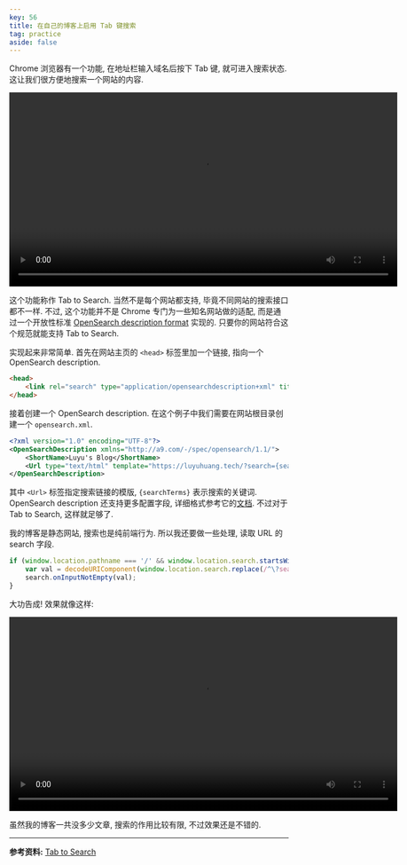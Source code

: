 ```yaml
---
key: 56
title: 在自己的博客上启用 Tab 键搜索
tag: practice
aside: false
---
```

Chrome 浏览器有一个功能, 在地址栏输入域名后按下 Tab 键, 就可进入搜索状态. 这让我们很方便地搜索一个网站的内容.

<video src="/assets/videos/tab-to-search_1.mp4" controls="controls" width="700"></video>

这个功能称作 Tab to Search. 当然不是每个网站都支持, 毕竟不同网站的搜索接口都不一样. 不过, 这个功能并不是 Chrome 专门为一些知名网站做的适配, 而是通过一个开放性标准 [OpenSearch description format](https://developer.mozilla.org/en-US/docs/Web/OpenSearch) 实现的. 只要你的网站符合这个规范就能支持 Tab to Search.

实现起来非常简单. 首先在网站主页的 `<head>` 标签里加一个链接, 指向一个 OpenSearch description.

```html
<head>
    <link rel="search" type="application/opensearchdescription+xml" title="Luyu's Blog" href="/opensearch.xml">
</head>
```

接着创建一个 OpenSearch description. 在这个例子中我们需要在网站根目录创建一个 `opensearch.xml`.

```xml
<?xml version="1.0" encoding="UTF-8"?>
<OpenSearchDescription xmlns="http://a9.com/-/spec/opensearch/1.1/">
    <ShortName>Luyu's Blog</ShortName>
    <Url type="text/html" template="https://luyuhuang.tech/?search={searchTerms}"/>
</OpenSearchDescription>
```

其中 `<Url>` 标签指定搜索链接的模版, `{searchTerms}` 表示搜索的关键词. OpenSearch description 还支持更多配置字段, 详细格式参考它的[文档](https://developer.mozilla.org/en-US/docs/Web/OpenSearch). 不过对于 Tab to Search, 这样就足够了.

我的博客是静态网站, 搜索也是纯前端行为. 所以我还要做一些处理, 读取 URL 的 search 字段.

```js
if (window.location.pathname === '/' && window.location.search.startsWith('?search=')) {
    var val = decodeURIComponent(window.location.search.replace(/^\?search=/, ''));
    search.onInputNotEmpty(val);
}
```

大功告成! 效果就像这样:

<video src="/assets/videos/tab-to-search_2.mp4" controls="controls" width="700"></video>

虽然我的博客一共没多少文章, 搜索的作用比较有限, 不过效果还是不错的.

***

**参考资料:** [Tab to Search](https://www.chromium.org/tab-to-search)
